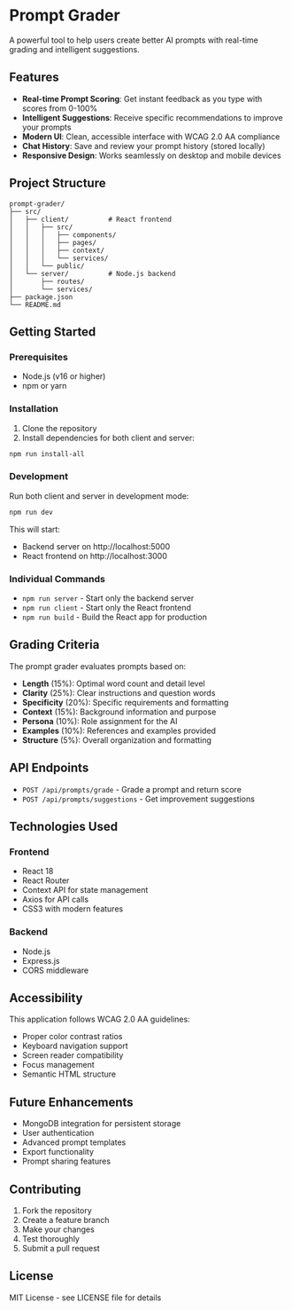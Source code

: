 # Prompt Grader

A powerful tool to help users create better AI prompts with real-time grading and intelligent suggestions.

## Features

- **Real-time Prompt Scoring**: Get instant feedback as you type with scores from 0-100%
- **Intelligent Suggestions**: Receive specific recommendations to improve your prompts
- **Modern UI**: Clean, accessible interface with WCAG 2.0 AA compliance
- **Chat History**: Save and review your prompt history (stored locally)
- **Responsive Design**: Works seamlessly on desktop and mobile devices

## Project Structure

```
prompt-grader/
├── src/
│   ├── client/          # React frontend
│   │   ├── src/
│   │   │   ├── components/
│   │   │   ├── pages/
│   │   │   ├── context/
│   │   │   └── services/
│   │   └── public/
│   └── server/          # Node.js backend
│       ├── routes/
│       └── services/
├── package.json
└── README.md
```

## Getting Started

### Prerequisites

- Node.js (v16 or higher)
- npm or yarn

### Installation

1. Clone the repository
2. Install dependencies for both client and server:

```bash
npm run install-all
```

### Development

Run both client and server in development mode:

```bash
npm run dev
```

This will start:
- Backend server on http://localhost:5000
- React frontend on http://localhost:3000

### Individual Commands

- `npm run server` - Start only the backend server
- `npm run client` - Start only the React frontend
- `npm run build` - Build the React app for production

## Grading Criteria

The prompt grader evaluates prompts based on:

- **Length** (15%): Optimal word count and detail level
- **Clarity** (25%): Clear instructions and question words
- **Specificity** (20%): Specific requirements and formatting
- **Context** (15%): Background information and purpose
- **Persona** (10%): Role assignment for the AI
- **Examples** (10%): References and examples provided
- **Structure** (5%): Overall organization and formatting

## API Endpoints

- `POST /api/prompts/grade` - Grade a prompt and return score
- `POST /api/prompts/suggestions` - Get improvement suggestions

## Technologies Used

### Frontend
- React 18
- React Router
- Context API for state management
- Axios for API calls
- CSS3 with modern features

### Backend
- Node.js
- Express.js
- CORS middleware

## Accessibility

This application follows WCAG 2.0 AA guidelines:
- Proper color contrast ratios
- Keyboard navigation support
- Screen reader compatibility
- Focus management
- Semantic HTML structure

## Future Enhancements

- MongoDB integration for persistent storage
- User authentication
- Advanced prompt templates
- Export functionality
- Prompt sharing features

## Contributing

1. Fork the repository
2. Create a feature branch
3. Make your changes
4. Test thoroughly
5. Submit a pull request

## License

MIT License - see LICENSE file for details